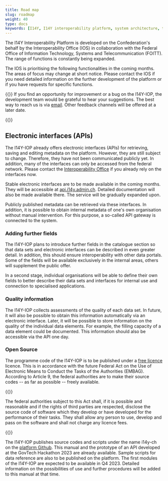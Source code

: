 ```yaml
---
title: Road map
slug: roadmap
weight: 40
type: docs
keywords: [I14Y, I14Y interoperability platform, system architecture, technology, database]
---
```


The I14Y Interoperability Platform is developed on the Confederation's behalf by the Interoperability Office (IOS) in collaboration with the Federal Office of Information Technology, Systems and Telecommunication (FOITT). The range of functions is constantly being expanded.

The IOS is prioritising the following functionalities in the coming months. The areas of focus may change at short notice. Please contact the IOS if you need detailed information on the further development of the platform or if you have requests for specific functions.

{{<alert title=" Your suggestions are welcome " color="success">}}
If you find an opportunity for improvement or a bug on the I14Y-IOP, the development team would be grateful to hear your suggestions. The best way to reach us is via [email](mailto:i14y@bfs.admin.ch). Other feedback channels will be offered at a later date.

{{</alert>}}

## Electronic interfaces (APIs)
The I14Y-IOP already offers electronic interfaces (APIs) for retrieving, saving and editing metadata on the platform. However, they are still subject to change. Therefore, they have not been communicated publicly yet. In addition, many of the interfaces can only be accessed from the federal network. Please contact the [Interoperability Office](mailto:i14y@bfs.admin.ch) if you already rely on the interfaces now.

Stable electronic interfaces are to be made available in the coming months. They will be accessible at [api.i14y.admin.ch](https://api.i14y.admin.ch). Detailed documentation will also be made available there. The service will be gradually expanded upon.

Publicly published metadata can be retrieved via these interfaces. In addition, it is possible to obtain internal metadata of one's own organisation without manual intervention. For this purpose, a so-called API gateway is connected to the system.

### Adding further fields
The I14Y-IOP plans to introduce further fields in the catalogue section so that data sets and electronic interfaces can be described in even greater detail. In addition, this should ensure interoperability with other data portals. Some of the fields will be available exclusively in the internal areas, others will supplement the public offer.

In a second stage, individual organisations will be able to define their own fields to better describe their data sets and interfaces for internal use and connection to specialised applications.

### Quality information
The I14Y-IOP collects assessments of the quality of each data set. In future, it will also be possible to obtain this information automatically via an electronic interface.
Later, it will be possible to store information on the quality of the individual data elements. For example, the filling capacity of a data element could be documented. This information should also be accessible via the API one day.

### Open Source
The programme code of the I14Y-IOP is to be published under a [free licence](https://www.gnu.org/licenses) licence. This is in accordance with the future Federal Act on the Use of Electronic Means to Conduct the Tasks of the Authorities (EMBAG). According to Article 9, the federal authorities are to make their source codes -- as far as possible -- freely available.

{{<card header="Legal basis" title="__Art. 9 Open Source Software__" footer="Federal Act on the Use of Electronic Means to Conduct the Tasks of the Authorities [(EMBAG)](https://www.fedlex.admin.ch/eli/fga/2023/787/de#art_9)">}}

The federal authorities subject to this Act shall, if it is possible and reasonable and if the rights of third parties are respected, disclose the source code of software which they develop or have developed for the performance of their tasks. They shall allow any person to use, develop and pass on the software and shall not charge any licence fees.

{{</card>}}

The I14Y-IOP publishes source codes and scripts under the name i14y-ch on the [platform Github](https://github.com/i14y-ch). This manual and the prototype of an API developed at the GovTech Hackathon 2023 are already available. Sample scripts for data reference are also to be published on the platform. The first modules of the I14Y-IOP are expected to be available in Q4 2023. Detailed information on the possibilities of use and further procedures will be added to this manual at that time.